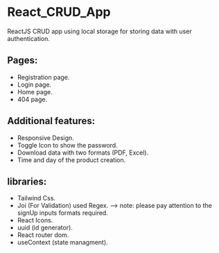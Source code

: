 # React_CRUD_App
ReactJS CRUD app using local storage for storing data with user authentication.

## Pages:
- Registration page.
- Login page.
- Home page.
- 404 page.

## Additional features:
- Responsive Design.
- Toggle Icon to show the password.
- Download data with two formats (PDF, Excel).
- Time and day of the product creation.
  
## libraries:
- Tailwind Css.
- Joi (For Validation) used Regex. --> note: please pay attention to the signUp inputs formats required.
- React Icons. 
- uuid (id generator). 
- React router dom. 
- useContext (state managment). 

